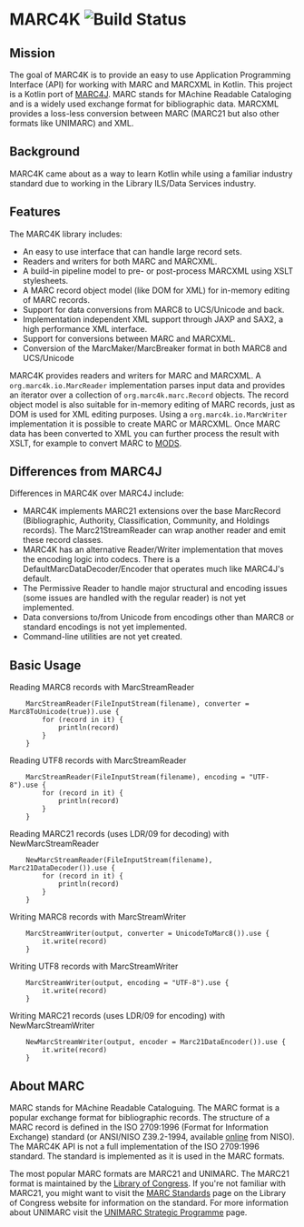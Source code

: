 # MARC4K ![Build Status](https://github.com/ppuffinburger/marc4k/workflows/Build/badge.svg)

## Mission

The goal of MARC4K is to provide an easy to use Application Programming Interface (API) for working with MARC and MARCXML in Kotlin. This project is a Kotlin port of [MARC4J](https://github.com/marc4j/marc4j "https://github.com/marc4j/marc4j"). MARC stands for MAchine Readable Cataloging and is a widely used exchange format for bibliographic data. MARCXML provides a loss-less conversion between MARC (MARC21 but also other formats like UNIMARC) and XML.

## Background

MARC4K came about as a way to learn Kotlin while using a familiar industry standard due to working in the Library ILS/Data Services industry.

## Features

The MARC4K library includes:

* An easy to use interface that can handle large record sets.
* Readers and writers for both MARC and MARCXML.
* A build-in pipeline model to pre- or post-process MARCXML using XSLT stylesheets.
* A MARC record object model (like DOM for XML) for in-memory editing of MARC records.
* Support for data conversions from MARC8 to UCS/Unicode and back.
* Implementation independent XML support through JAXP and SAX2, a high performance XML interface.
* Support for conversions between MARC and MARCXML.
* Conversion of the MarcMaker/MarcBreaker format in both MARC8 and UCS/Unicode

MARC4K provides readers and writers for MARC and MARCXML. A `org.marc4k.io.MarcReader` implementation parses input data and provides an iterator over a collection of `org.marc4k.marc.Record` objects. The record object model is also suitable for in-memory editing of MARC records, just as DOM is used for XML editing purposes. Using a `org.marc4k.io.MarcWriter` implementation it is possible to create MARC or MARCXML. Once MARC data has been converted to XML you can further process the result with XSLT, for example to convert MARC to [MODS](https://www.loc.gov/standards/mods/ "MODS").

## Differences from MARC4J

Differences in MARC4K over MARC4J include:

* MARC4K implements MARC21 extensions over the base MarcRecord (Bibliographic, Authority, Classification, Community, and Holdings records). The Marc21StreamReader can wrap another reader and emit these record classes.
* MARC4K has an alternative Reader/Writer implementation that moves the encoding logic into codecs. There is a DefaultMarcDataDecoder/Encoder that operates much like MARC4J's default.
* The Permissive Reader to handle major structural and encoding issues (some issues are handled with the regular reader) is not yet implemented.
* Data conversions to/from Unicode from encodings other than MARC8 or standard encodings is not yet implemented.
* Command-line utilities are not yet created.

## Basic Usage


Reading MARC8 records with MarcStreamReader
```
    MarcStreamReader(FileInputStream(filename), converter = Marc8ToUnicode(true)).use {
        for (record in it) {
            println(record)
        }
    }
```

Reading UTF8 records with MarcStreamReader
```
    MarcStreamReader(FileInputStream(filename), encoding = "UTF-8").use {
        for (record in it) {
            println(record)
        }
    }
```

Reading MARC21 records (uses LDR/09 for decoding) with NewMarcStreamReader
```
    NewMarcStreamReader(FileInputStream(filename), Marc21DataDecoder()).use {
        for (record in it) {
            println(record)
        }
    }
```

Writing MARC8 records with MarcStreamWriter
```
    MarcStreamWriter(output, converter = UnicodeToMarc8()).use {
        it.write(record)
    }
```

Writing UTF8 records with MarcStreamWriter
```
    MarcStreamWriter(output, encoding = "UTF-8").use {
        it.write(record)
    }
```

Writing MARC21 records (uses LDR/09 for encoding) with NewMarcStreamWriter
```
    NewMarcStreamWriter(output, encoder = Marc21DataEncoder()).use {
        it.write(record)
    }
```

## About MARC

MARC stands for MAchine Readable Cataloguing. The MARC format is a popular exchange format for bibliographic records. The structure of a MARC record is defined in the ISO 2709:1996 (Format for Information Exchange) standard (or ANSI/NISO Z39.2-1994, available [online](http://groups.niso.org/apps/group_public/download.php/16342/Z39-2-1994_r2016.pdf "ANSI/NISO Z39.2-1994 (R2016) Information Interchange Format") from NISO). The MARC4K API is not a full implementation of the ISO 2709:1996 standard. The standard is implemented as it is used in the MARC formats.

The most popular MARC formats are MARC21 and UNIMARC. The MARC21 format is maintained by the [Library of Congress](https://www.loc.gov "Library of Congress"). If you're not familiar with MARC21, you might want to visit the [MARC Standards](https://www.loc.gov/marc/ "MARC Standards") page on the Library of Congress website for information on the standard. For more information about UNIMARC visit the [UNIMARC Strategic Programme](https://www.ifla.org/unimarc "UNIMARC Strategic Programme") page.
